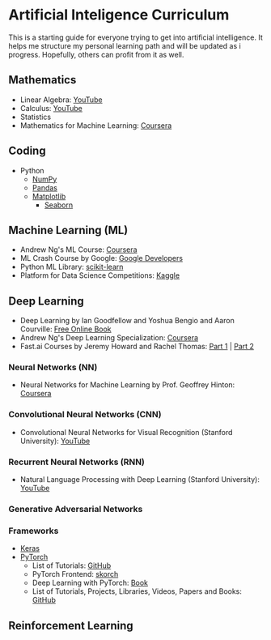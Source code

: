 # Artificial Inteligence Curriculum

This is a starting guide for everyone trying to get into artificial intelligence. It helps me structure my personal learning path and will be updated as i progress. Hopefully, others can profit from it as well.

## Mathematics

- Linear Algebra: [YouTube](https://www.youtube.com/playlist?list=PLZHQObOWTQDPD3MizzM2xVFitgF8hE_ab)
- Calculus: [YouTube](https://www.youtube.com/playlist?list=PLZHQObOWTQDMsr9K-rj53DwVRMYO3t5Yr)
- Statistics
- Mathematics for Machine Learning: [Coursera](https://www.coursera.org/specializations/mathematics-machine-learning)

## Coding

- Python
  - [NumPy](http://www.numpy.org/)
  - [Pandas](https://pandas.pydata.org/)
  - [Matplotlib](https://matplotlib.org/)
    - [Seaborn](https://seaborn.pydata.org/)

## Machine Learning (ML)

- Andrew Ng's ML Course: [Coursera](https://www.coursera.org/learn/machine-learning)
- ML Crash Course by Google: [Google Developers](https://developers.google.com/machine-learning/crash-course/)
- Python ML Library: [scikit-learn](http://scikit-learn.org/stable/index.html)
- Platform for Data Science Competitions: [Kaggle](https://www.kaggle.com/)

## Deep Learning

- Deep Learning by Ian Goodfellow and Yoshua Bengio and Aaron Courville: [Free Online Book](http://www.deeplearningbook.org/)
- Andrew Ng's Deep Learning Specialization: [Coursera](https://www.coursera.org/specializations/deep-learning)
- Fast.ai Courses by Jeremy Howard and Rachel Thomas: [Part 1](http://course.fast.ai/) | [Part 2](http://course.fast.ai/part2.html)

### Neural Networks (NN)

- Neural Networks for Machine Learning by Prof. Geoffrey Hinton: [Coursera](https://www.coursera.org/learn/neural-networks)

### Convolutional Neural Networks (CNN)

- Convolutional Neural Networks for Visual Recognition (Stanford University): [YouTube](https://www.youtube.com/playlist?list=PL3FW7Lu3i5JvHM8ljYj-zLfQRF3EO8sYv)

### Recurrent Neural Networks (RNN)

- Natural Language Processing with Deep Learning (Stanford University): [YouTube](https://www.youtube.com/playlist?list=PL3FW7Lu3i5Jsnh1rnUwq_TcylNr7EkRe6)

### Generative Adversarial Networks

### Frameworks

- [Keras](https://keras.io/)
- [PyTorch](https://pytorch.org/)
  - List of Tutorials: [GitHub](https://github.com/yunjey/pytorch-tutorial)
  - PyTorch Frontend: [skorch](https://skorch.readthedocs.io/en/latest/)
  - Deep Learning with PyTorch: [Book](https://books.google.de/books?id=DOlODwAAQBAJ&pg=PT322&lpg=PT322&dq=pytorch+accuracy&source=bl&ots=kn_Uk0hBNb&sig=YmAjC_Dqngw0JM2L7dGqpHjBAZE&hl=de&sa=X&ved=0ahUKEwiK1tqW5ObZAhWE6RQKHRiKDgcQ6AEIgwEwCQ#v=onepage&q&f=false)
  - List of Tutorials, Projects, Libraries, Videos, Papers and Books: [GitHub](https://github.com/ritchieng/the-incredible-pytorch)

## Reinforcement Learning
